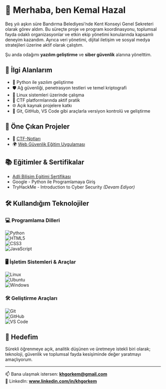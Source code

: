 # 👋 Merhaba, ben Kemal Hazal

Beş yılı aşkın süre Bandırma Belediyesi’nde Kent Konseyi Genel Sekreteri olarak görev aldım. Bu süreçte proje ve program koordinasyonu, toplumsal fayda odaklı organizasyonlar ve etkin ekip yönetimi konularında kapsamlı deneyim kazandım. Ayrıca veri yönetimi, dijital iletişim ve sosyal medya stratejileri üzerine aktif olarak çalıştım.

Şu anda odağımı **yazılım geliştirme** ve **siber güvenlik** alanına yönelttim.

## 🚀 İlgi Alanlarım

- 🐍 Python ile yazılım geliştirme  
- 🛡️ Ağ güvenliği, penetrasyon testleri ve temel kriptografi  
- 🐧 Linux sistemleri üzerinde çalışma  
- 🧠 CTF platformlarında aktif pratik  
- 🌐 Açık kaynak projelere katkı  
- 🔧 Git, GitHub, VS Code gibi araçlarla versiyon kontrolü ve geliştirme

## 📂 Öne Çıkan Projeler

- 🔐 [CTF-Notları](https://github.com/Khg26/ctf-notlari)  
- 🌍 [Web Güvenlik Eğitim Uygulaması](https://github.com/Khg26/web-security-labs)

## 📚 Eğitimler & Sertifikalar

- [Adli Bilisim Egitimi Sertifikası](https://github.com/Khg26/Khg26/blob/ceabd92ceb3f29fc3e85c8bf8fe5e1cbff10a1d4/25774272286_adlibilisimegitimisertifikasi.pdf.jpg)
- Google - Python ile Programlamaya Giriş  
- TryHackMe - Introduction to Cyber Security _(Devam Ediyor)_

## 🛠️ Kullandığım Teknolojiler

### 💻 Programlama Dilleri  
![Python](https://img.shields.io/badge/-Python-3776AB?style=flat&logo=python&logoColor=white)  
![HTML5](https://img.shields.io/badge/-HTML5-E34F26?style=flat&logo=html5&logoColor=white)  
![CSS3](https://img.shields.io/badge/-CSS3-1572B6?style=flat&logo=css3&logoColor=white)  
![JavaScript](https://img.shields.io/badge/-JavaScript-F7DF1E?style=flat&logo=javascript&logoColor=black)

### 🖥️ İşletim Sistemleri & Araçlar  
![Linux](https://img.shields.io/badge/-Linux-FCC624?style=flat&logo=linux&logoColor=black)  
![Ubuntu](https://img.shields.io/badge/-Ubuntu-E95420?style=flat&logo=ubuntu&logoColor=white)  
![Windows](https://img.shields.io/badge/-Windows-0078D6?style=flat&logo=windows&logoColor=white)

### 🛠️ Geliştirme Araçları  
![Git](https://img.shields.io/badge/-Git-F05032?style=flat&logo=git&logoColor=white)  
![GitHub](https://img.shields.io/badge/-GitHub-181717?style=flat&logo=github&logoColor=white)  
![VS Code](https://img.shields.io/badge/-VS%20Code-007ACC?style=flat&logo=visual-studio-code&logoColor=white)


## 🎯 Hedefim

Sürekli öğrenmeye açık, analitik düşünen ve üretmeye istekli biri olarak; teknoloji, güvenlik ve toplumsal fayda kesişiminde değer yaratmayı amaçlıyorum.

---

📫 Bana ulaşmak istersen: **khgorkem@gmail.com**  
🔗 LinkedIn: **www.linkedin.com/in/khgorkem**
